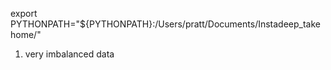 export PYTHONPATH="${PYTHONPATH}:/Users/pratt/Documents/Instadeep_takehome/"

1. very imbalanced data
